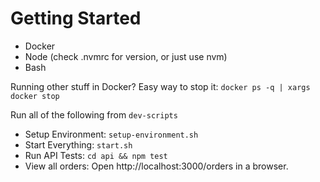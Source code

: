 # Getting Started

- Docker
- Node (check .nvmrc for version, or just use nvm)
- Bash

Running other stuff in Docker? Easy way to stop it: `docker ps -q | xargs docker stop`

Run all of the following from `dev-scripts`

- Setup Environment: `setup-environment.sh`
- Start Everything: `start.sh`
- Run API Tests: `cd api && npm test`
- View all orders: Open http://localhost:3000/orders in a browser.
